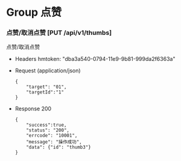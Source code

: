 # Group 点赞

### 点赞/取消点赞 [PUT /api/v1/thumbs]
点赞/取消点赞

+ Headers
  hmtoken: "dba3a540-0794-11e9-9b81-999da2f6363a"

+ Request (application/json)

      {
          "target": "01",
          "targetId":"1"
      }

+ Response 200

      {
          "success":true,
          "status": "200",
          "errcode": "10001",
          "message": "操作成功",
          "data": {"id": "thumb3"}
      }
